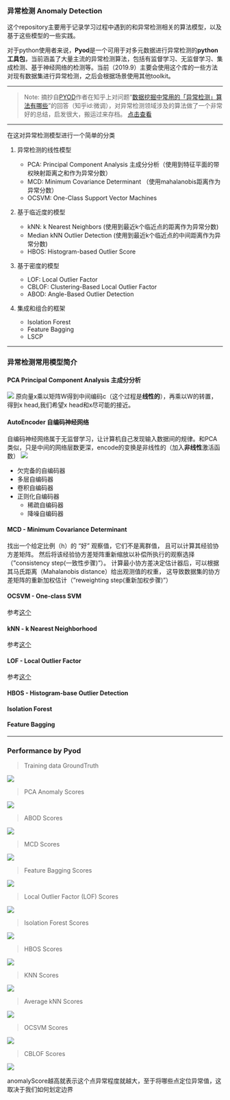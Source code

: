 ### 异常检测 Anomaly Detection
这个repository主要用于记录学习过程中遇到的和异常检测相关的算法模型，以及基于这些模型的一些实践。

对于python使用者来说，**Pyod**是一个可用于对多元数据进行异常检测的**python工具包**，当前涵盖了大量主流的异常检测算法，包括有监督学习、无监督学习、集成检测、基于神经网络的检测等。当前（2019.9）主要会使用这个库的一些方法对现有数据集进行异常检测，之后会根据场景使用其他toolkit。

***

> Note: 摘抄自[PYOD](https://github.com/yzhao062/pyod)作者在知乎上对问题“[数据挖掘中常用的「异常检测」算法有哪些](https://www.zhihu.com/question/280696035)”的回答（知乎id:微调），对异常检测领域涉及的算法做了一个非常好的总结，启发很大，搬运过来存档。
[点击查看](resources/outlierDetectionSummary.jpg)


***




在这对异常检测模型进行一个简单的分类

1. 异常检测的线性模型
	- PCA: Principal Component Analysis 主成分分析（使用到特征平面的带权映射距离之和作为异常分数）
	- MCD: Minimum Covariance Determinant （使用mahalanobis距离作为异常分数）
	- OCSVM: One-Class Support Vector Machines

2. 基于临近度的模型
	- kNN: k Nearest Neighbors (使用到最近k个临近点的距离作为异常分数)
	- Median kNN Outlier Detection (使用到最近k个临近点的中间距离作为异常分数)
	- HBOS: Histogram-based Outlier Score

3. 基于密度的模型
	- LOF: Local Outlier Factor
	- CBLOF: Clustering-Based Local Outlier Factor
	- ABOD: Angle-Based Outlier Detection

4. 集成和组合的框架
	- Isolation Forest
	- Feature Bagging
	- LSCP
	

***
### 异常检测常用模型简介

#### PCA Principal Component Analysis 主成分分析

![](resources/PCA_arch.jpg)
原向量x乘以矩阵W得到中间编码c（这个过程是**线性的**），再乘以W的转置，得到x head,我们希望x head和x尽可能的接近。


#### AutoEncoder 自编码神经网络
自编码神经网络属于无监督学习，让计算机自己发现输入数据间的规律。和PCA类似，只是中间的网络层数更深，encode的变换是非线性的（加入**非线性**激活函数）
![](resources/AutoEncoder_arch.jpg)


* 欠完备的自编码器 
* 多层自编码器
* 卷积自编码器
* 正则化自编码器
	- 稀疏自编码器
	- 降噪自编码器

#### MCD - Minimum Covariance Determinant 
找出一个给定比例（h）的 “好” 观察值，它们不是离群值， 且可以计算其经验协方差矩阵。 然后将该经验协方差矩阵重新缩放以补偿所执行的观察选择（”consistency step(一致性步骤)”）。 计算最小协方差决定估计器后，可以根据其马氏距离（Mahalanobis distance）给出观测值的权重， 这导致数据集的协方差矩阵的重新加权估计（”reweighting step(重新加权步骤)”）


#### OCSVM - One-class SVM 
参考[这个](https://www.cnblogs.com/wj-1314/p/10701708.html)


#### kNN - k Nearest Neighborhood 
参考[这个](https://www.cnblogs.com/jyroy/p/9427977.html)

#### LOF - Local Outlier Factor
参考[这个](https://blog.csdn.net/wangyibo0201/article/details/51705966)

#### HBOS - Histogram-base Outlier Detection



#### Isolation Forest


#### Feature Bagging




***

### Performance by Pyod

> Training data GroundTruth

![](img/GroundTruth.png)

> PCA Anomaly Scores

![](img/PCA_AnomalyScores.png)

>  ABOD Scores

![](img/ABOD_AnomalyScores.png)

>  MCD Scores

![](img/MCD_AnomalyScores.png)

>  Feature Bagging Scores

![](img/Feature_Bagging_AnomalyScores.png)

> Local Outlier Factor (LOF)  Scores

![](img/LOF_AnomalyScores.png)

> Isolation Forest Scores

![](img/Isolation_Forest_AnomalyScores.png)

> HBOS  Scores

![](img/HBOS_AnomalyScores.png)

> KNN  Scores

![](img/KNN_AnomalyScores.png)

> Average kNN Scores

![](img/Average_KNN_AnomalyScores.png)

> OCSVM Scores

![](img/OCSVM_AnomalyScores.png)

> CBLOF Scores

![](img/CBLOF_AnomalyScores.png)


anomalyScore越高就表示这个点异常程度就越大，至于将哪些点定位异常值，这取决于我们如何划定边界
